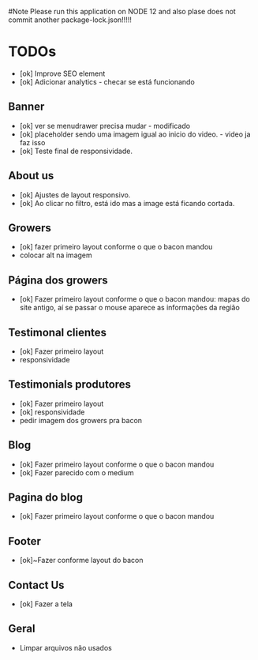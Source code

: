#Note
Please run this application on NODE 12 and also plase does not commit another package-lock.json!!!!!

# TODOs

- [ok] Improve SEO element
- [ok] Adicionar analytics - checar se está funcionando

## Banner

- [ok] ver se menudrawer precisa mudar - modificado
- [ok] placeholder sendo uma imagem igual ao inicio do video. - video ja faz isso
- [ok] Teste final de responsividade.

## About us

- [ok] Ajustes de layout responsivo.
- [ok] Ao clicar no filtro, está ido mas a image está ficando cortada.

## Growers

- [ok] fazer primeiro layout conforme o que o bacon mandou
- colocar alt na imagem

## Página dos growers

- [ok] Fazer primeiro layout conforme o que o bacon mandou: mapas do site antigo, aí se passar o mouse aparece as informações da região

## Testimonal clientes

- [ok] Fazer primeiro layout
- responsividade

## Testimonials produtores

- [ok] Fazer primeiro layout
- [ok] responsividade
- pedir imagem dos growers pra bacon

## Blog

- [ok] Fazer primeiro layout conforme o que o bacon mandou
- [ok] Fazer parecido com o medium

## Pagina do blog

- [ok] Fazer primeiro layout conforme o que o bacon mandou

## Footer

- [ok]~Fazer conforme layout do bacon

## Contact Us

- [ok] Fazer a tela

## Geral

- Limpar arquivos não usados
